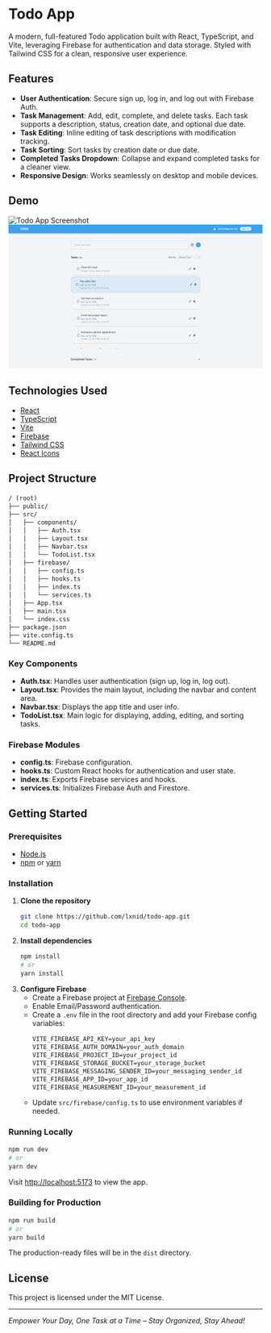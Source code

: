 # Todo App

A modern, full-featured Todo application built with React, TypeScript, and Vite, leveraging Firebase for authentication and data storage. Styled with Tailwind CSS for a clean, responsive user experience.

## Features

- **User Authentication**: Secure sign up, log in, and log out with Firebase Auth.
- **Task Management**: Add, edit, complete, and delete tasks. Each task supports a description, status, creation date, and optional due date.
- **Task Editing**: Inline editing of task descriptions with modification tracking.
- **Task Sorting**: Sort tasks by creation date or due date.
- **Completed Tasks Dropdown**: Collapse and expand completed tasks for a cleaner view.
- **Responsive Design**: Works seamlessly on desktop and mobile devices.

## Demo

![Todo App Screenshot](public/demo-login.png)
![Todo App Screenshot](public/demo-app.png)

## Technologies Used

- [React](https://react.dev/)
- [TypeScript](https://www.typescriptlang.org/)
- [Vite](https://vitejs.dev/)
- [Firebase](https://firebase.google.com/)
- [Tailwind CSS](https://tailwindcss.com/)
- [React Icons](https://react-icons.github.io/react-icons/)

## Project Structure

```
/ (root)
├── public/
├── src/
│   ├── components/
│   │   ├── Auth.tsx
│   │   ├── Layout.tsx
│   │   ├── Navbar.tsx
│   │   └── TodoList.tsx
│   ├── firebase/
│   │   ├── config.ts
│   │   ├── hooks.ts
│   │   ├── index.ts
│   │   └── services.ts
│   ├── App.tsx
│   ├── main.tsx
│   └── index.css
├── package.json
├── vite.config.ts
└── README.md
```

### Key Components

- **Auth.tsx**: Handles user authentication (sign up, log in, log out).
- **Layout.tsx**: Provides the main layout, including the navbar and content area.
- **Navbar.tsx**: Displays the app title and user info.
- **TodoList.tsx**: Main logic for displaying, adding, editing, and sorting tasks.

### Firebase Modules

- **config.ts**: Firebase configuration.
- **hooks.ts**: Custom React hooks for authentication and user state.
- **index.ts**: Exports Firebase services and hooks.
- **services.ts**: Initializes Firebase Auth and Firestore.

## Getting Started

### Prerequisites

- [Node.js](https://nodejs.org/)
- [npm](https://www.npmjs.com/) or [yarn](https://yarnpkg.com/)

### Installation

1. **Clone the repository**
   ```sh
   git clone https://github.com/lxnid/todo-app.git
   cd todo-app
   ```
2. **Install dependencies**
   ```sh
   npm install
   # or
   yarn install
   ```
3. **Configure Firebase**
   - Create a Firebase project at [Firebase Console](https://console.firebase.google.com/).
   - Enable Email/Password authentication.
   - Create a `.env` file in the root directory and add your Firebase config variables:
     ```env
     VITE_FIREBASE_API_KEY=your_api_key
     VITE_FIREBASE_AUTH_DOMAIN=your_auth_domain
     VITE_FIREBASE_PROJECT_ID=your_project_id
     VITE_FIREBASE_STORAGE_BUCKET=your_storage_bucket
     VITE_FIREBASE_MESSAGING_SENDER_ID=your_messaging_sender_id
     VITE_FIREBASE_APP_ID=your_app_id
     VITE_FIREBASE_MEASUREMENT_ID=your_measurement_id
     ```
   - Update `src/firebase/config.ts` to use environment variables if needed.

### Running Locally

```sh
npm run dev
# or
yarn dev
```

Visit [http://localhost:5173](http://localhost:5173) to view the app.

### Building for Production

```sh
npm run build
# or
yarn build
```

The production-ready files will be in the `dist` directory.

## License

This project is licensed under the MIT License.

---

*Empower Your Day, One Task at a Time – Stay Organized, Stay Ahead!*